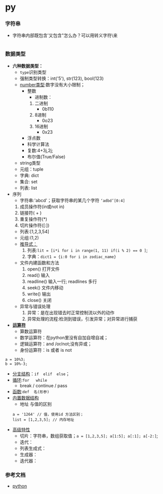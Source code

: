 # py
### 字符串
 - 字符串内部既包含'又包含"怎么办？可以用转义字符\来
 ```
 
 ```
### 数据类型 
+ **六种数据类型：**
   -   `type`识别类型
   -    强制类型转换：int('5'), str(123), bool(123)
   -   [number类型](./num.py):数字没有大小限制；
        - 整数
            - 进制数：
            1. 二进制
                 - 0b110
            2. 8进制
                - 0o23
            3. 16进制
                - 0x23
        - 浮点数
        - 科学计算法
        - 复数:4+3j,2j;
        - 布尔值(True/False)
   -  string类型
   - 元组：tuple
   - 字典: dict
   - 集合: set
   - 列表: list
+ 序列
  - 字符串:'abcd'；获取字符串的某几个字符
  `‘adbd’[0:4]`
  1. 成员操作符(in或not in)
  2. 链接符( + )
  3. 重复操作符(*)
  4. 切片操作符([:])
  - 列表:[1,2,3,54]
  - 元组:(1,2)
  - [推导式：](./test_list.py)
    1. 列表:`lit = [i*i for i in range(1, 11) if(i % 2) == 0 ]`;
    2. 字典：`dict1 = {i:0 for i in zodiac_name}`
  - 文件内建函数和方法
    1.  open() 打开文件
    2.  read() 输入
    3.  readline() 输入一行; readlines 多行
    4.  seek() 文件内移动
    5.  write() 输出
    6.  close() 关闭
  - 异常与错误处理
    1. 异常：是在出现错去时正常控制流以外的动作
    2. 异常处理的流程:检测到错误，引发异常；对异常进行捕获
+ [**运算符**](./operator.py)
    - 算数运算符
    -  数学运算符：在python里没有自加自增自减；
    - 逻辑运算符：and /or/not;没有异或；
    - 身份运算符：is 或者 is not
```
a = 10%3;
b = 10%-3;
```
+ [分支结构](./branch.py)：`if  elif  else`；
+ [循环](./loop.py):`for   while`
   -   break / continue / pass
+ [函数](./function.py):`def  名(形参)`
+ [内置数据结构](./build.py)
    -  地址 与值的区别
    ```
    a = '1264' // 值，使用id 方法区别；
    list = [1,2,3,5]; // 内存地址
    ```
+ [高级特性](./seniorFunc.py)
    - 切片：字符串，数组获取值；`a = [1,2,3,5]; a[1:5]; a[:1]; a[-2:]`;
    - 迭代：
    - 列表生成式：
    - 生成器：
    - 迭代器：

### 参考文档
- [python](https://www.python.org/)